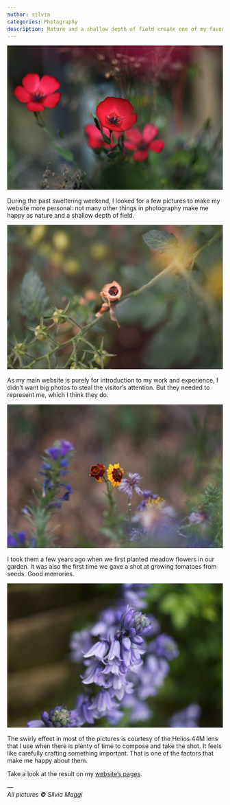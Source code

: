 ```yaml
---
author: silvia
categories: Photography
description: Nature and a shallow depth of field create one of my favourite photography style. Here I present four pictures that make me happy.
---
```

![Pictures that make me happy](/assets/images/pictures-that-make-me-happy-1.jpg)

During the past sweltering weekend, I looked for a few pictures to make my website more personal: not many other things in photography make me happy as nature and a shallow depth of field.

![Pictures that make me happy](/assets/images/pictures-that-make-me-happy-2.jpg)

As my main website is purely for introduction to my work and experience, I didn’t want big photos to steal the visitor’s attention. But they needed to represent me, which I think they do.

![Pictures that make me happy](/assets/images/pictures-that-make-me-happy-3.jpg)

I took them a few years ago when we first planted meadow flowers in our garden. It was also the first time we gave a shot at growing tomatoes from seeds. Good memories.

![Pictures that make me happy](/assets/images/pictures-that-make-me-happy-4.jpg)

The swirly effect in most of the pictures is courtesy of the Helios 44M lens that I use when there is plenty of time to compose and take the shot. It feels like carefully crafting something important. That is one of the factors that make me happy about them.

Take a look at the result on my [website’s pages](https://silviamaggidesign.com/).

––  
_All pictures **©** Silvia Maggi_
